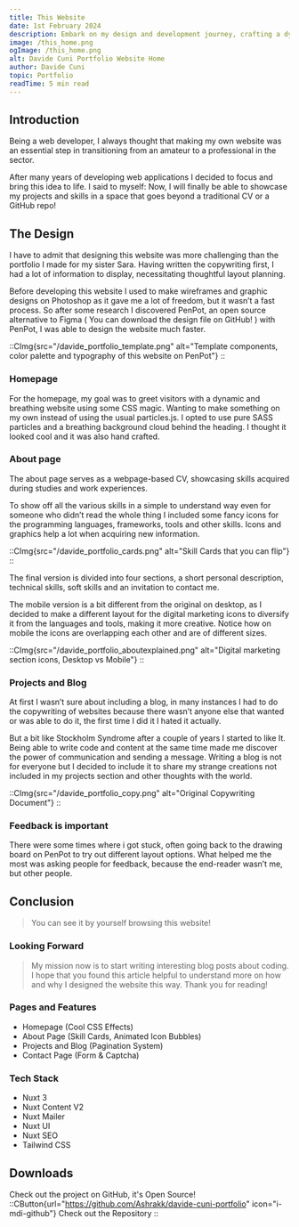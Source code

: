 ```yaml
---
title: This Website
date: 1st February 2024
description: Embark on my design and development journey, crafting a dynamic portfolio with unique style. Learn about the design challenges and solutions. Explore now!
image: /this_home.png
ogImage: /this_home.png
alt: Davide Cuni Portfolio Website Home
author: Davide Cuni
topic: Portfolio
readTime: 5 min read
---
```


## Introduction

Being a web developer, I always thought that making my own website was an essential step in transitioning from an amateur to a professional in the sector.

After many years of developing web applications I decided to focus and bring this idea to life. I said to myself: Now, I will finally be able to showcase my projects and skills in a space that goes beyond a traditional CV or a GitHub repo!

## The Design

I have to admit that designing this website was more challenging than the portfolio I made for my sister Sara. Having written the copywriting first, I had a lot of information to display, necessitating thoughtful layout planning.

Before developing this website I used to make wireframes and graphic designs on Photoshop as it gave me a lot of freedom, but it wasn’t a fast process. So after some research I discovered PenPot, an open source alternative to Figma ( You can download the design file on GitHub! ) with PenPot, I was able to design the website much faster.

::CImg{src="/davide_portfolio_template.png" alt="Template components, color palette and typography of this website on PenPot"}
::

### Homepage

For the homepage, my goal was to greet visitors with a dynamic and breathing website using some CSS magic. Wanting to make something on my own instead of using the usual particles.js. I opted to use  pure SASS particles and a breathing background cloud behind the heading. I thought it looked cool and it was also hand crafted.

### About page

The about page serves as a webpage-based CV, showcasing skills acquired during studies and work experiences.

To show off all the various skills in a simple to understand way even for someone who didn’t read the whole thing I included some fancy icons for the programming languages, frameworks, tools and other skills. Icons and graphics help a lot when acquiring new information.

::CImg{src="/davide_portfolio_cards.png" alt="Skill Cards that you can flip"}
::

The final version is divided into four sections, a short personal description, technical skills, soft skills and an invitation to contact me.

The mobile version is a bit different from the original on desktop, as I decided to make a different layout for the digital marketing icons to diversify it from the languages and tools, making it more creative. Notice how on mobile the icons are overlapping each other and are of different sizes.

::CImg{src="/davide_portfolio_aboutexplained.png" alt="Digital marketing section icons, Desktop vs Mobile"}
::

### Projects and Blog

At first I wasn’t sure about including a blog, in many instances I had to do the copywriting of websites because there wasn’t anyone else that wanted or was able to do it, the first time I did it I hated it actually.

But a bit like Stockholm Syndrome after a couple of years I started to like It. Being able to write code and content at the same time made me discover the power of communication and sending a message.
Writing a blog is not for everyone but I decided to include it to share my strange creations not included in my projects section and other thoughts with the world.

::CImg{src="/davide_portfolio_copy.png" alt="Original Copywriting Document"}
::

### Feedback is important

There were some times where i got stuck, often going back to the drawing board on PenPot to try out different layout options. What helped me the most was asking people for feedback, because the end-reader wasn’t me, but other people.

## Conclusion

> You can see it by yourself browsing this website!

### Looking Forward

> My mission now is to start writing interesting blog posts about coding. I hope that you found this article helpful to understand more on how and why I designed the website this way. Thank you for reading!

### Pages and Features

- Homepage (Cool CSS Effects)
- About Page (Skill Cards, Animated Icon Bubbles)
- Projects and Blog (Pagination System)
- Contact Page (Form & Captcha)

### Tech Stack

- Nuxt 3
- Nuxt Content V2
- Nuxt Mailer
- Nuxt UI
- Nuxt SEO
- Tailwind CSS

## Downloads

Check out the project on GitHub, it's Open Source!
::CButton{url="https://github.com/Ashrakk/davide-cuni-portfolio" icon="i-mdi-github"}
Check out the Repository
::
